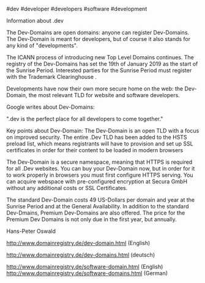 #dev #developer #developers #software #development


Information about .dev

 The Dev-Domains are open domains: anyone can register Dev-Domains. The Dev-Domain is meant for developers, but of course it also stands for any kind of "developments".

The ICANN process of introducing new Top Level Domains continues. The registry of the Dev-Domains has set the 19th of January 2019 as the start of the Sunrise Period. Interested parties for the Sunrise Period must register with the Trademark Clearinghouse .

Developments have now their own more secure home on the web: the Dev-Domain, the most relevant TLD for website and software developers.

Google writes about Dev-Domains:

".dev is the perfect place for all developers to come together."

Key points about Dev-Domain:
The Dev-Domain is an open TLD with a focus on improved security. The entire .Dev TLD has been added to the HSTS preload list, which means registrants will have to provision and set up SSL certificates in order for their content to be loaded in modern browsers

The Dev-Domain is a secure namespace, meaning that HTTPS is required for all .Dev websites. You can buy your Dev-Domain now, but in order for it to work properly in browsers you must first configure HTTPS serving. You can acquire webspace with pre-configured encryption at Secura GmbH without any additional costs or SSL Certificates.

The standard Dev-Domain costs 49 US-Dollars per domain and year at the Sunrise Period and at the General Availability. In addition to the standard Dev-Dmains, Premium Dev-Domains are also offered. The price for the Premium Dev Domains is not only due in the first year, but annually.

Hans-Peter Oswald


http://www.domainregistry.de/dev-domain.html (English)

http://www.domainregistry.de/dev-domains.html (deutsch)

http://www.domainregistry.de/software-domain.html (English)
http://www.domainregistry.de/software-domains.html (German)
